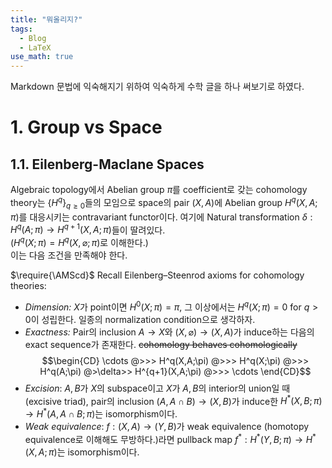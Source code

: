 ```yaml
---
title: "뭐올리지?"
tags:
  - Blog
  - LaTeX
use_math: true
---
```


Markdown 문법에 익숙해지기 위하여 익숙하게 수학 글을 하나 써보기로 하였다. 

# 1. Group vs Space
## 1.1. Eilenberg-Maclane Spaces
Algebraic topology에서 Abelian group $\pi$를 coefficient로 갖는 cohomology theory는 $\lbrace H^q \rbrace_{q\geq 0}$들의 모임으로 space의 pair $(X,A)$에 Abelian group $H^q(X,A;\pi)$를 대응시키는 contravariant functor이다. 
여기에 Natural transformation $\delta:H^q(A;\pi)\rightarrow H^{q+1}(X,A;\pi)$들이 딸려있다.   
($H^q(X;\pi)=H^q(X,\varnothing;\pi)$로 이해한다.)   
이는 다음 조건을 만족해야 한다.

$\require{\AMScd}$
Recall Eilenberg–Steenrod axioms for cohomology theories:   
* _Dimension:_ $X$가 point이면 $H^0(X;\pi)=\pi$, 그 이상에서는 $H^q(X;\pi)=0$ for $q>0$이 성립한다. 일종의 normalization condition으로 생각하자. 
* _Exactness:_ Pair의 inclusion $A\rightarrow X$와 $(X,\varnothing)\rightarrow(X,A)$가 induce하는 다음의 exact sequence가 존재한다. ~~cohomology behaves cohomologically~~
$$\begin{CD}
  \cdots @>>> H^q(X,A;\pi) @>>> H^q(X;\pi) @>>> H^q(A;\pi) @>\delta>> H^{q+1}(X,A;\pi) @>>> \cdots 
\end{CD}$$
* _Excision_: $A,B$가 $X$의 subspace이고 $X$가 $A,B$의 interior의 union일 때 (excisive triad), pair의 inclusion $(A,A\cap B)\to(X,B)$가 induce한 $H^* (X,B;\pi) \to H^* (A,A\cap B;\pi)$는 isomorphism이다. 
* _Weak equivalence_: $f:(X,A)\to (Y,B)$가 weak equivalence (homotopy equivalence로 이해해도 무방하다.)라면 pullback map $f^* : H^* (Y,B;\pi) \to H^* (X,A;\pi)$는 isomorphism이다. 
